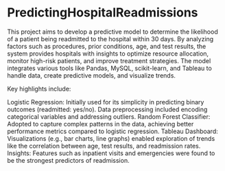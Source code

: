 # PredictingHospitalReadmissions

This project aims to develop a predictive model to determine the likelihood of a patient being readmitted to the hospital within 30 days. By analyzing factors such as procedures, prior conditions, age, and test results, the system provides hospitals with insights to optimize resource allocation, monitor high-risk patients, and improve treatment strategies. The model integrates various tools like Pandas, MySQL, scikit-learn, and Tableau to handle data, create predictive models, and visualize trends.

Key highlights include:

Logistic Regression: Initially used for its simplicity in predicting binary outcomes (readmitted: yes/no). Data preprocessing included encoding categorical variables and addressing outliers.
Random Forest Classifier: Adopted to capture complex patterns in the data, achieving better performance metrics compared to logistic regression.
Tableau Dashboard: Visualizations (e.g., bar charts, line graphs) enabled exploration of trends like the correlation between age, test results, and readmission rates.
Insights: Features such as inpatient visits and emergencies were found to be the strongest predictors of readmission.
